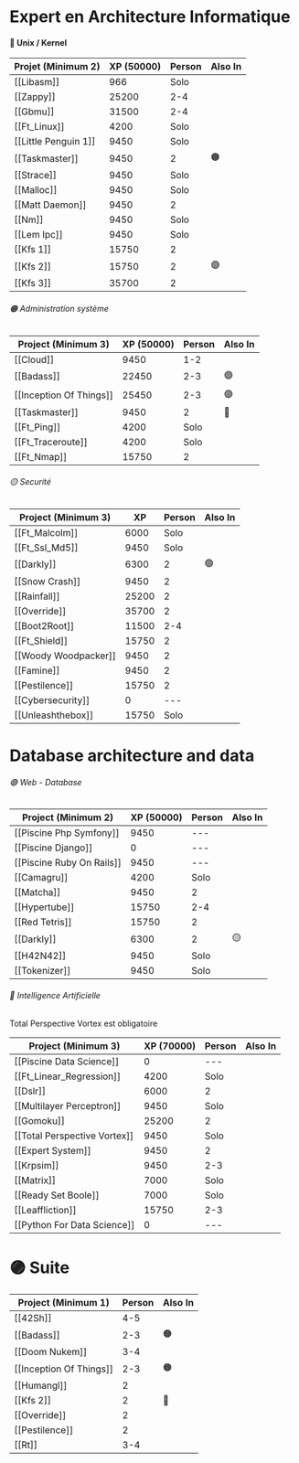 # Expert en Architecture Informatique

#### 🔴 Unix / Kernel
| Projet (Minimum 2)   | XP (50000) | Person | Also In |
| -------------------- | ---------- | ------ | ------- |
| [[Libasm]]           | 966        | Solo   |         |
| [[Zappy]]            | 25200      | 2-4    |         |
| [[Gbmu]]             | 31500      | 2-4    |         |
| [[Ft_Linux]]         | 4200       | Solo   |         |
| [[Little Penguin 1]] | 9450       | Solo   |         |
| [[Taskmaster]]       | 9450       | 2      | 🟠      |
| [[Strace]]           | 9450       | Solo   |         |
| [[Malloc]]           | 9450       | Solo   |         |
| [[Matt Daemon]]      | 9450       | 2      |         |
| [[Nm]]               | 9450       | Solo   |         |
| [[Lem Ipc]]          | 9450       | Solo   |         |
| [[Kfs 1]]            | 15750      | 2      |         |
| [[Kfs 2]]            | 15750      | 2      | 🟣      |
| [[Kfs 3]]            | 35700      | 2      |         |

###### 🟠 Administration système
| Project (Minimum 3)     | XP (50000) | Person | Also In |
| ----------------------- | ---------- | ------ | ------- |
| [[Cloud]]             | 9450       | 1-2    |         |
| [[Badass]]              | 22450      | 2-3    | 🟣      |
| [[Inception Of Things]] | 25450      | 2-3    | 🟣      |
| [[Taskmaster]]          | 9450       | 2      | 🔴      |
| [[Ft_Ping]]             | 4200       | Solo   |         |
| [[Ft_Traceroute]]       | 4200       | Solo   |         |
| [[Ft_Nmap]]             | 15750      | 2      |         |

###### 🟡 Securité
| Project (Minimum 3)  | XP    | Person | Also In |
| -------------------- | ----- | ------ | ------- |
| [[Ft_Malcolm]]       | 6000  | Solo   |         |
| [[Ft_Ssl_Md5]]       | 9450  | Solo   |         |
| [[Darkly]]           | 6300  | 2      | 🟢      |
| [[Snow Crash]]       | 9450  | 2      |         |
| [[Rainfall]]         | 25200 | 2      |         |
| [[Override]]         | 35700 | 2      |         |
| [[Boot2Root]]        | 11500 | 2-4    |         |
| [[Ft_Shield]]        | 15750 | 2      |         |
| [[Woody Woodpacker]] | 9450  | 2      |         |
| [[Famine]]           | 9450  | 2      |         |
| [[Pestilence]]       | 15750 | 2      |         |
| [[Cybersecurity]]    | 0     | ---    |         |
| [[Unleashthebox]]    | 15750 | Solo   |         |

# Database architecture and data

###### 🟢 Web - Database
| Project (Minimum 2)       | XP (50000) | Person | Also In |
| ------------------------- | ---------- | ------ | ------- |
| [[Piscine Php Symfony]]   | 9450       | ---    |         |
| [[Piscine Django]]        | 0          | ---    |         |
| [[Piscine Ruby On Rails]] | 9450       | ---    |         |
| [[Camagru]]               | 4200       | Solo   |         |
| [[Matcha]]                | 9450       | 2      |         |
| [[Hypertube]]             | 15750      | 2-4    |         |
| [[Red Tetris]]            | 15750      | 2      |         |
| [[Darkly]]                | 6300       | 2      | 🟡      |
| [[H42N42]]                | 9450       | Solo   |         |
| [[Tokenizer]]             | 9450       | Solo   |         |

###### 🔵 Intelligence Artificielle

Total Perspective Vortex est obligatoire

| Project (Minimum 3)          | XP (70000) | Person | Also In |
| ---------------------------- | ---------- | ------ | ------- |
| [[Piscine Data Science]]     | 0          | ---    |         |
| [[Ft_Linear_Regression]]     | 4200       | Solo   |         |
| [[Dslr]]                     | 6000       | 2      |         |
| [[Multilayer Perceptron]]    | 9450       | Solo   |         |
| [[Gomoku]]                   | 25200      | 2      |         |
| [[Total Perspective Vortex]] | 9450       | Solo   |         |
| [[Expert System]]            | 9450       | 2      |         |
| [[Krpsim]]                   | 9450       | 2-3    |         |
| [[Matrix]]                   | 7000       | Solo   |         |
| [[Ready Set Boole]]          | 7000       | Solo   |         |
| [[Leaffliction]]             | 15750      | 2-3    |         |
| [[Python For Data Science]]  | 0          | ---    |         |

# 🟣 Suite
| Project (Minimum 1)     | Person | Also In |
| ----------------------- | ------ | ------- |
| [[42Sh]]                | 4-5    |         |
| [[Badass]]              | 2-3    | 🟠      |
| [[Doom Nukem]]          | 3-4    |         |
| [[Inception Of Things]] | 2-3    | 🟠      |
| [[Humangl]]             | 2      |         |
| [[Kfs 2]]               | 2      | 🔴      |
| [[Override]]            | 2      |         |
| [[Pestilence]]          | 2      |         |
| [[Rt]]                  | 3-4    |         |
